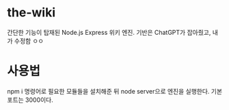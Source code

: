 # the-wiki
간단한 기능이 탑재된 Node.js Express 위키 엔진.
기반은 ChatGPT가 잡아줬고, 내가 수정함 ㅇㅇ
# 사용법
npm i 명령어로 필요한 모듈들을 설치해준 뒤 node server으로 엔진을 실행한다. 기본 포트는 3000이다.
